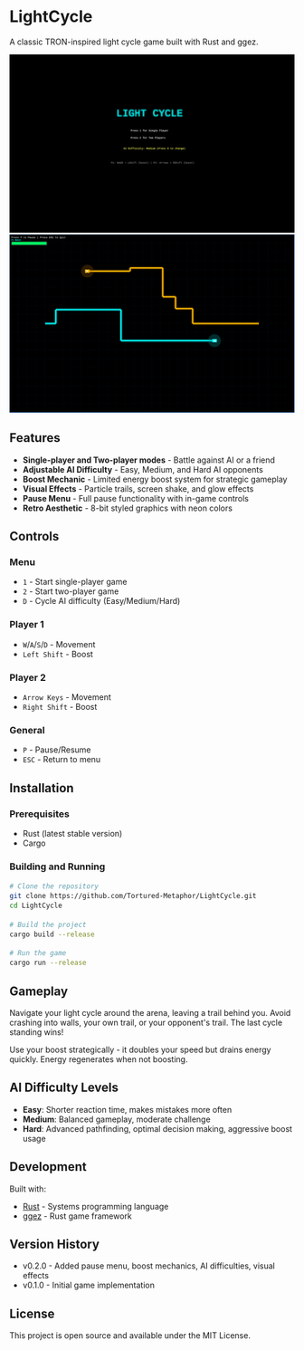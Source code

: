 # LightCycle

A classic TRON-inspired light cycle game built with Rust and ggez.

![LightCycle menu screenshot](img/menu.png)
![LightCycle gameplay screenshot](img/game.png)

## Features

- **Single-player and Two-player modes** - Battle against AI or a friend
- **Adjustable AI Difficulty** - Easy, Medium, and Hard AI opponents
- **Boost Mechanic** - Limited energy boost system for strategic gameplay
- **Visual Effects** - Particle trails, screen shake, and glow effects
- **Pause Menu** - Full pause functionality with in-game controls
- **Retro Aesthetic** - 8-bit styled graphics with neon colors

## Controls

### Menu
- `1` - Start single-player game
- `2` - Start two-player game
- `D` - Cycle AI difficulty (Easy/Medium/Hard)

### Player 1
- `W`/`A`/`S`/`D` - Movement
- `Left Shift` - Boost

### Player 2
- `Arrow Keys` - Movement
- `Right Shift` - Boost

### General
- `P` - Pause/Resume
- `ESC` - Return to menu

## Installation

### Prerequisites
- Rust (latest stable version)
- Cargo

### Building and Running

```bash
# Clone the repository
git clone https://github.com/Tortured-Metaphor/LightCycle.git
cd LightCycle

# Build the project
cargo build --release

# Run the game
cargo run --release
```

## Gameplay

Navigate your light cycle around the arena, leaving a trail behind you. Avoid crashing into walls, your own trail, or your opponent's trail. The last cycle standing wins!

Use your boost strategically - it doubles your speed but drains energy quickly. Energy regenerates when not boosting.

## AI Difficulty Levels

- **Easy**: Shorter reaction time, makes mistakes more often
- **Medium**: Balanced gameplay, moderate challenge
- **Hard**: Advanced pathfinding, optimal decision making, aggressive boost usage

## Development

Built with:
- [Rust](https://www.rust-lang.org/) - Systems programming language
- [ggez](https://ggez.rs/) - Rust game framework

## Version History

- v0.2.0 - Added pause menu, boost mechanics, AI difficulties, visual effects
- v0.1.0 - Initial game implementation

## License

This project is open source and available under the MIT License.